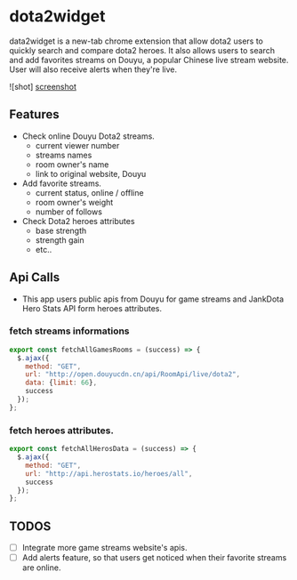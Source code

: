 # dota2widget

data2widget is a new-tab chrome extension that allow dota2 users to quickly search and compare dota2 heroes. It also allows users to search and add favorites streams on Douyu, a popular Chinese live stream website. User will also receive alerts when they're live.

![shot] [screenshot]

[screenshot]: ./docs/screen.png

## Features

* Check online Douyu Dota2 streams.
  * current viewer number
  * streams names
  * room owner's name
  * link to original website, Douyu
* Add favorite streams.
  * current status, online / offline
  * room owner's weight
  * number of follows
* Check Dota2 heroes attributes
  * base strength
  * strength gain
  * etc..

## Api Calls

* This app users public apis from Douyu for game streams and JankDota Hero Stats API form heroes attributes.

### fetch streams informations
```javascript
export const fetchAllGamesRooms = (success) => {
  $.ajax({
    method: "GET",
    url: "http://open.douyucdn.cn/api/RoomApi/live/dota2",
    data: {limit: 66},
    success
  });
};
```
### fetch heroes attributes.
```javascript
export const fetchAllHerosData = (success) => {
  $.ajax({
    method: "GET",
    url: "http://api.herostats.io/heroes/all",
    success
  });
};
```

## TODOS

- [ ] Integrate more game streams website's apis.
- [ ] Add alerts feature, so that users get noticed when their favorite streams are online.

